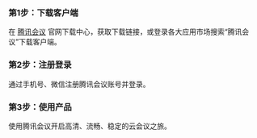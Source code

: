 




### 第1步：下载客户端
在 [腾讯会议](https://meeting.qq.com/) 官网下载中心，获取下载链接，或登录各大应用市场搜索“腾讯会议”下载客户端。

### 第2步：注册登录
通过手机号、微信注册腾讯会议账号并登录。


### 第3步：使用产品
使用腾讯会议开启高清、流畅、稳定的云会议之旅。

